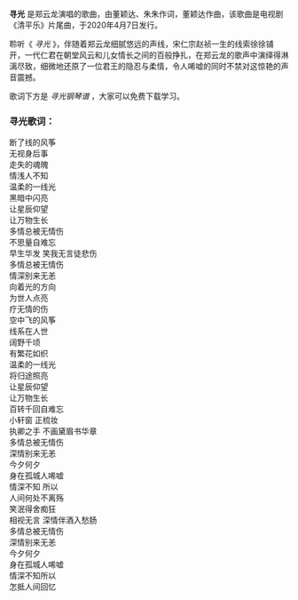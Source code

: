 

**寻光** 是郑云龙演唱的歌曲，由董颖达、朱朱作词，董颖达作曲，该歌曲是电视剧《清平乐》片尾曲，于2020年4月7日发行。

聆听《 _寻光_
》，伴随着郑云龙细腻悠远的声线，宋仁宗赵祯一生的线索徐徐铺开，一代仁君在朝堂风云和儿女情长之间的百般挣扎，在郑云龙的歌声中演绎得淋漓尽致，细微地还原了一位君王的隐忍与柔情，令人唏嘘的同时不禁对这惊艳的声音震撼。

歌词下方是 _寻光钢琴谱_ ，大家可以免费下载学习。

### 寻光歌词：

断了线的风筝  
无视身后事  
走失的魂魄  
情浅人不知  
温柔的一线光  
黑暗中闪亮  
让星辰仰望  
让万物生长  
多情总被无情伤  
不思量自难忘  
早生华发 笑我无言徒悲伤  
多情总被无情伤  
情深别来无恙  
向着光的方向  
为世人点亮  
疗无情的伤  
空中飞的风筝  
线系在人世  
阔野千顷  
有繁花如织  
温柔的一线光  
将归途照亮  
让星辰仰望  
让万物生长  
百转千回自难忘  
小轩窗 正梳妆  
执卿之手 不画黛眉书华章  
多情总被无情伤  
深情别来无恙  
今夕何夕  
身在孤城人唏嘘  
情深不知 所以  
人间何处不离殇  
笑泯得舍痴狂  
相视无言 深情伴酒入愁肠  
多情总被无情伤  
深情别来无恙  
今夕何夕  
身在孤城人唏嘘  
情深不知所以  
怎抵人间回忆

